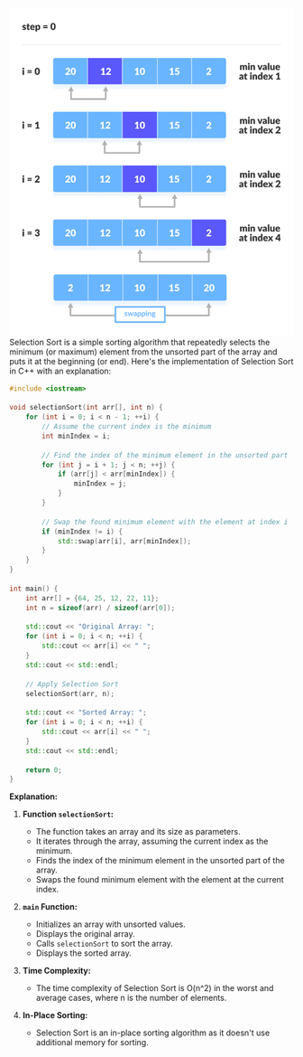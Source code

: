![Selection Sort](https://github.com/copycodecommunity/portfolio/blob/main/images/Selection%20Sort.png?raw=true)
Selection Sort is a simple sorting algorithm that repeatedly selects the minimum (or maximum) element from the unsorted part of the array and puts it at the beginning (or end). Here's the implementation of Selection Sort in C++ with an explanation:

```cpp
#include <iostream>

void selectionSort(int arr[], int n) {
    for (int i = 0; i < n - 1; ++i) {
        // Assume the current index is the minimum
        int minIndex = i;

        // Find the index of the minimum element in the unsorted part
        for (int j = i + 1; j < n; ++j) {
            if (arr[j] < arr[minIndex]) {
                minIndex = j;
            }
        }

        // Swap the found minimum element with the element at index i
        if (minIndex != i) {
            std::swap(arr[i], arr[minIndex]);
        }
    }
}

int main() {
    int arr[] = {64, 25, 12, 22, 11};
    int n = sizeof(arr) / sizeof(arr[0]);

    std::cout << "Original Array: ";
    for (int i = 0; i < n; ++i) {
        std::cout << arr[i] << " ";
    }
    std::cout << std::endl;

    // Apply Selection Sort
    selectionSort(arr, n);

    std::cout << "Sorted Array: ";
    for (int i = 0; i < n; ++i) {
        std::cout << arr[i] << " ";
    }
    std::cout << std::endl;

    return 0;
}
```

**Explanation:**

1. **Function `selectionSort`:**
   - The function takes an array and its size as parameters.
   - It iterates through the array, assuming the current index as the minimum.
   - Finds the index of the minimum element in the unsorted part of the array.
   - Swaps the found minimum element with the element at the current index.

2. **`main` Function:**
   - Initializes an array with unsorted values.
   - Displays the original array.
   - Calls `selectionSort` to sort the array.
   - Displays the sorted array.

3. **Time Complexity:**
   - The time complexity of Selection Sort is O(n^2) in the worst and average cases, where n is the number of elements.

4. **In-Place Sorting:**
   - Selection Sort is an in-place sorting algorithm as it doesn't use additional memory for sorting.

